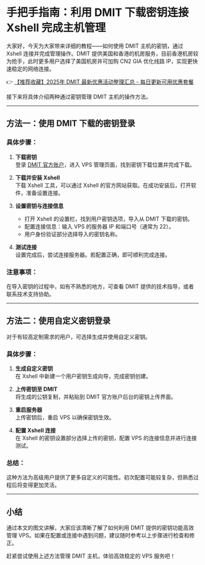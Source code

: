 # 手把手指南：利用 DMIT 下载密钥连接 Xshell 完成主机管理

大家好，今天为大家带来详细的教程——如何使用 DMIT 主机的密钥，通过 Xshell 连接并完成管理操作。DMIT 提供美国和香港的机房服务，目前香港机房较为抢手，此时更多用户选择了美国机房并可加购 CN2 GIA 优化线路 IP，实现更快速稳定的网络连接。

👉 [【推荐收藏】2025年 DMIT 最新优惠活动整理汇总 - 每日更新可用优惠套餐](https://bit.ly/dmit_coupon)

接下来将具体介绍两种通过密钥管理 DMIT 主机的操作方法。

---

## 方法一：使用 DMIT 下载的密钥登录

### 具体步骤：

1. **下载密钥**  
   登录 [DMIT 官方账户](https://bit.ly/dmit_coupon)，进入 VPS 管理页面，找到密钥下载位置并完成下载。

2. **下载并安装 Xshell**  
   下载 Xshell 工具，可以通过 Xshell 的官方网站获取。在成功安装后，打开软件，准备设置连接。

3. **设置密钥与连接信息**  
   - 打开 Xshell 的设置栏，找到用户密钥选项，导入从 DMIT 下载的密钥。  
   - 配置连接信息：输入 VPS 的服务器 IP 和端口号（通常为 22）。  
   - 用户身份验证部分选择导入的密钥名称。

4. **测试连接**  
   设置完成后，尝试连接服务器。若配置正确，即可顺利完成连接。

### 注意事项：
在导入密钥的过程中，如有不熟悉的地方，可查看 DMIT 提供的技术指导，或者联系技术支持协助。

---

## 方法二：使用自定义密钥登录

对于有较高定制需求的用户，可选择生成并使用自定义密钥。

### 具体步骤：

1. **生成自定义密钥**  
   在 Xshell 中新建一个用户密钥生成向导，完成密钥创建。

2. **上传密钥至 DMIT**  
   将生成的公钥复制，并粘贴到 DMIT 官方账户后台的密钥上传界面。

3. **重启服务器**  
   上传密钥后，重启 VPS 以确保密钥生效。

4. **配置 Xshell 连接**  
   在 Xshell 的密钥设置部分选择上传的密钥，配置 VPS 的连接信息并进行连接测试。

### 总结：
这种方法为高级用户提供了更多自定义的可能性。初次配置可能较复杂，但熟悉过程后将变得更加灵活。

---

## 小结

通过本文的图文讲解，大家应该清晰了解了如何利用 DMIT 提供的密钥功能高效管理 VPS。如果在配置或连接中遇到问题，建议随时参考以上步骤进行检查和修正。

赶紧尝试使用上述方法管理 DMIT 主机，体验高效稳定的 VPS 服务吧！